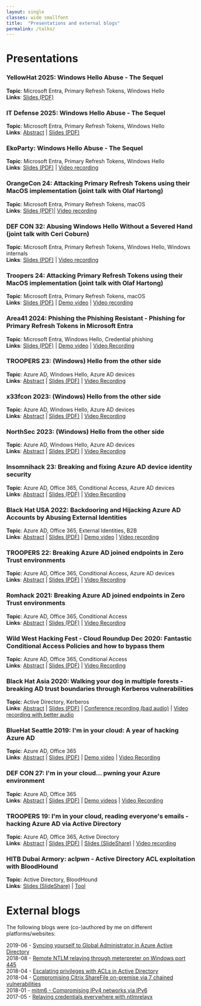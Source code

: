 ```yaml
---
layout: single
classes: wide smallfont
title:  "Presentations and external blogs"
permalink: /talks/
---
```


# Presentations
### **YellowHat 2025**: Windows Hello Abuse - The Sequel
**Topic**: Microsoft Entra, Primary Refresh Tokens, Windows Hello  
**Links**: [Slides (PDF)](/assets/raw/Windows%20Hello%20abuse%20the%20sequel_yellowhat.pdf)   

### **IT Defense 2025**: Windows Hello Abuse - The Sequel
**Topic**: Microsoft Entra, Primary Refresh Tokens, Windows Hello  
**Links**: [Abstract](https://www.it-defense.de/en/it-defense-2025/conference/presentations#c2294) | [Slides (PDF)](/assets/raw/Windows%20Hello%20abuse%20the%20sequel_itdefense_slides.pdf)   

### **EkoParty**: Windows Hello Abuse - The Sequel
**Topic**: Microsoft Entra, Primary Refresh Tokens, Windows Hello  
**Links**: [Slides (PDF)](/assets/raw/Windows%20Hello%20abuse%20the%20sequel.pdf) | [Video recording](https://www.youtube.com/watch?v=rdvqof_yGMs)   

### **OrangeCon 24**: Attacking Primary Refresh Tokens using their MacOS implementation (joint talk with Olaf Hartong)
**Topic**: Microsoft Entra, Primary Refresh Tokens, macOS   
**Links**: [Slides (PDF)](/assets/raw/Attacking%20PRT%20macOS_orangecon.pdf)| [Video recording](https://www.youtube.com/watch?v=T92verdYJAQ)   

### **DEF CON 32**: Abusing Windows Hello Without a Severed Hand (joint talk with Ceri Coburn)
**Topic**: Microsoft Entra, Primary Refresh Tokens, Windows Hello, Windows internals  
**Links**: [Slides (PDF)](/assets/raw/Abusing%20Windows%20Hello%20Without%20a%20Severed%20Hand_v3.pdf) | [Video recording](https://www.youtube.com/watch?v=mFJ-NUnFBac)   

### **Troopers 24**: Attacking Primary Refresh Tokens using their MacOS implementation (joint talk with Olaf Hartong)
**Topic**: Microsoft Entra, Primary Refresh Tokens, macOS   
**Links**: [Slides (PDF)](/assets/raw/Attacking%20PRT%20macOS.pdf) | [Demo video](/assets/raw/troopers24.mp4) | [Video recording](https://www.youtube.com/watch?v=wFhe0-RRkFA)   

### **Area41 2024**: Phishing the Phishing Resistant - Phishing for Primary Refresh Tokens in Microsoft Entra
**Topic**: Microsoft Entra, Windows Hello, Credential phishing  
**Links**: [Slides (PDF)](/assets/raw/Phishing%20the%20Phishing%20Resistant.pdf) | [Demo video](/assets/raw/area41_credphishing.mp4) | [Video Recording](https://www.youtube.com/watch?v=tNh_sYkmurI)  

### **TROOPERS 23**: (Windows) Hello from the other side
**Topic**: Azure AD, Windows Hello, Azure AD devices  
**Links**: [Abstract](https://troopers.de/troopers23/talks/mn7xw8/) | [Slides (PDF)](/assets/raw/Windows%20Hello%20from%20the%20other%20side_TR23_final.pdf) | [Video Recording](https://www.youtube.com/watch?v=AFay_58QubY)  

### **x33fcon 2023**: (Windows) Hello from the other side
**Topic**: Azure AD, Windows Hello, Azure AD devices  
**Links**: [Abstract](https://www.x33fcon.com/#!archive/2023/s/Dirk-janMollema.md) | [Slides (PDF)](/assets/raw/Windows%20Hello%20from%20the%20other%20side_x33fcon.pdf) | [Video Recording](https://youtu.be/Hiaraz7_KvE)  

### **NorthSec 2023**: (Windows) Hello from the other side
**Topic**: Azure AD, Windows Hello, Azure AD devices  
**Links**: [Abstract](https://nsec.io/schedule/#session-2023-windows-hello-from-the-other-side) | [Slides (PDF)](/assets/raw/Windows%20Hello%20from%20the%20other%20side_nsec_v1.0.pdf) | [Video Recording](https://www.youtube.com/live/ge67z-YxjIA?feature=share&t=3288)  

### **Insomnihack 23**: Breaking and fixing Azure AD device identity security
**Topic**: Azure AD, Office 365, Conditional Access, Azure AD devices  
**Links**: [Abstract](https://insomnihack.ch/talks-2023/#G9JMQL) | [Slides (PDF)](/assets/raw/Insomnihack%20Breaking%20and%20fixing%20Azure%20AD%20device%20identity%20security.pdf) | [Video Recording](https://www.youtube.com/watch?v=x609c-MUZ_g)  

### **Black Hat USA 2022**: Backdooring and Hijacking Azure AD Accounts by Abusing External Identities
**Topic**: Azure AD, Office 365, External Identities, B2B  
**Links**: [Abstract](https://www.blackhat.com/us-22/briefings/schedule/index.html#backdooring-and-hijacking-azure-ad-accounts-by-abusing-external-identities-26999) | [Slides (PDF)](/assets/raw/US-22-Mollema-Backdooring-and-hijacking-Azure-AD-accounts_final.pdf) | [Demo video](/assets/raw/mfaoverwrite_short.mp4) | [Video recording](https://www.youtube.com/watch?v=uKDS2t9_KsA)

### **TROOPERS 22**: Breaking Azure AD joined endpoints in Zero Trust environments
**Topic**: Azure AD, Office 365, Conditional Access, Azure AD devices  
**Links**: [Abstract](https://troopers.de/troopers22/agenda/tr22-1055-breaking-azure-ad-joined-endpoints-in-zero-trust-environments/) | [Slides (PDF)](/assets/raw/TR22_Mollema_Breaking_Azure_AD_joined_endpoints_in_zero-trust_environments_v1.0.pdf) | [Video Recording](https://youtu.be/BduCn8cLV1A) 

### **Romhack 2021**: Breaking Azure AD joined endpoints in Zero Trust environments
**Topic**: Azure AD, Office 365, Conditional Access  
**Links**: [Abstract](https://www.romhack.io/agenda-2021.html#mollema) | [Slides (PDF)](/assets/raw/romhack_dirkjan.pdf) | [Video Recording](https://www.youtube.com/watch?v=OigKnI68Sfo)

### **Wild West Hacking Fest - Cloud Roundup Dec 2020**: Fantastic Conditional Access Policies and how to bypass them
**Topic**: Azure AD, Office 365, Conditional Access  
**Links**: [Abstract](https://wildwesthackinfest.com/the-roundup/cloud-pentesting/) | [Slides (PDF)](/assets/raw/fantastic_policies_cloud_roundup.pdf) | [Video Recording](https://www.youtube.com/watch?v=yOJ6yB9anZM&t=296s)

### **Black Hat Asia 2020**: Walking your dog in multiple forests - breaking AD trust boundaries through Kerberos vulnerabilities
**Topic**: Active Directory, Kerberos  
**Links**: [Abstract](https://www.blackhat.com/asia-20/briefings/schedule/index.html#walking-your-dog-in-multiple-forests---breaking-ad-trust-boundaries-through-kerberos-vulnerabilities-18818) | [Slides (PDF)](/assets/raw/Walking-your-dog-in-multiple-forests.pdf) | [Conference recording (bad audio)](https://www.youtube.com/watch?v=z3FOw8MfKcw) | [Video recording with better audio](https://youtu.be/EUa7tyOOph4)

### **BlueHat Seattle 2019**: I'm in your cloud: A year of hacking Azure AD 
**Topic**: Azure AD, Office 365  
**Links**: [Abstract](https://www.microsoft.com/bluehat) | [Slides (PDF)](/assets/raw/Im%20in%20your%20cloud%20bluehat-v1.0.pdf) | [Demo video](/assets/raw/replyurlwifi.mp4) | [Video Recording](https://www.youtube.com/watch?v=fpUZJxFK72k)

### **DEF CON 27**: I'm in your cloud... pwning your Azure environment  
**Topic**: Azure AD, Office 365  
**Links**: [Abstract](https://www.defcon.org/html/defcon-27/dc-27-speakers.html#Mollema) | [Slides (PDF)](https://media.defcon.org/DEF%20CON%2027/DEF%20CON%2027%20presentations/DEFCON-27-Dirk-jan-Mollema-Im-in-your-cloud-pwning-your-azure-environment.pdf) | [Demo videos](https://media.defcon.org/DEF%20CON%2027/DEF%20CON%2027%20presentations/DEFCON-27-Dirk-jan-Mollema-Demo-Videos/) | [Video Recording](https://www.youtube.com/watch?v=xei8lAPitX8)

### **TROOPERS 19**: I'm in your cloud, reading everyone's emails - hacking Azure AD via Active Directory  
**Topic**: Azure AD, Office 365, Active Directory  
**Links**: [Abstract](https://www.troopers.de/troopers19/agenda/y3nswp/) | [Slides (PDF)](https://troopers.de/downloads/troopers19/TROOPERS19_AD_Im_in_your_cloud.pdf) | [Slides (SlideShare)](https://www.slideshare.net/DirkjanMollema/im-in-your-cloud-reading-everyones-email-hacking-azure-ad-via-active-directory) | [Video recording](https://www.youtube.com/watch?v=JEIR5oGCwdg)

### **HITB Dubai Armory**: aclpwn - Active Directory ACL exploitation with BloodHound
**Topic**: Active Directory, BloodHound  
**Links**: [Slides (SlideShare)](https://www.slideshare.net/DirkjanMollema/aclpwn-active-directory-acl-exploitation-with-bloodhound) | [Tool](https://github.com/fox-it/aclpwn.py)

# External blogs
The following blogs were (co-)authored by me on different platforms/websites:

2019-06 - [Syncing yourself to Global Administrator in Azure Active Directory](https://blog.fox-it.com/2019/06/06/syncing-yourself-to-global-administrator-in-azure-active-directory/)  
2018-08 - [Remote NTLM relaying through meterpreter on Windows port 445](https://diablohorn.com/2018/08/25/remote-ntlm-relaying-through-meterpreter-on-windows-port-445/)  
2018-04 - [Escalating privileges with ACLs in Active Directory](https://blog.fox-it.com/2018/04/26/escalating-privileges-with-acls-in-active-directory/)  
2018-04 - [Compromising Citrix ShareFile on-premise via 7 chained vulnerabilities](https://blog.fox-it.com/2018/04/06/compromising-sharefile-on-premise-via-7-chained-vulnerabilities/)  
2018-01 - [mitm6 - Compromising IPv4 networks via IPv6](https://blog.fox-it.com/2018/01/11/mitm6-compromising-ipv4-networks-via-ipv6/)  
2017-05 - [Relaying credentials everywhere with ntlmrelayx](https://blog.fox-it.com/2017/05/09/relaying-credentials-everywhere-with-ntlmrelayx/)  
